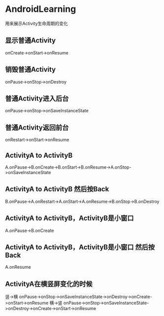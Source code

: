 # AndroidLearning


用来展示Activity生命周期的变化
## 显示普通Activity

onCreate->onStart->onResume

## 销毁普通Activity

onPause->onStop->onDestroy

## 普通Activity进入后台

onPause->onStop->onSaveInstanceState

## 普通Activity返回前台

onRestart->onStart->onResume

## ActivityA to ActivityB

A.onPause->B.onCreate->B.onStart->B.onResume->A.onStop->onSaveInstanceState

## ActivityA to ActivityB 然后按Back

B.onPause->A.onRestart->A.onStart->A.onResume->B.onStop->B.onDestroy

## ActivityA to ActivityB，ActivityB是小窗口

A.onPause->B.onCreate

## ActivityA to ActivityB，ActivityB是小窗口 然后按Back

A.onResume

## ActivityA在横竖屏变化的时候

竖->横
onPause->onStop->onSaveInstanceState->onDestroy->onCreate->onStart->onResume
横->竖
onPause->onStop->onSaveInstanceState->onDestroy->onCreate->onStart->onResume
